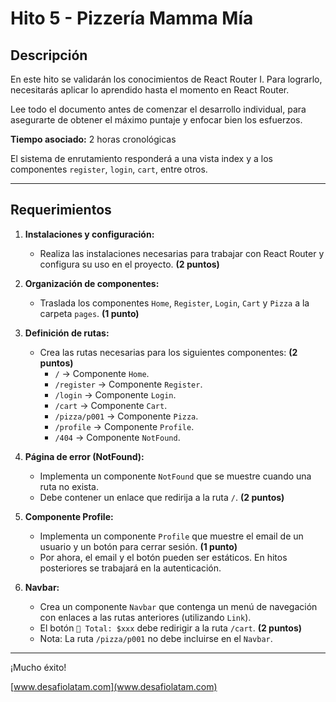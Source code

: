 # Hito 5 - Pizzería Mamma Mía

## Descripción

En este hito se validarán los conocimientos de React Router I. Para lograrlo, necesitarás aplicar lo aprendido hasta el momento en React Router.

Lee todo el documento antes de comenzar el desarrollo individual, para asegurarte de obtener el máximo puntaje y enfocar bien los esfuerzos.

**Tiempo asociado:** 2 horas cronológicas

El sistema de enrutamiento responderá a una vista index y a los componentes `register`, `login`, `cart`, entre otros.

---

## Requerimientos

1. **Instalaciones y configuración:**

   - Realiza las instalaciones necesarias para trabajar con React Router y configura su uso en el proyecto. **(2 puntos)**

2. **Organización de componentes:**

   - Traslada los componentes `Home`, `Register`, `Login`, `Cart` y `Pizza` a la carpeta `pages`. **(1 punto)**

3. **Definición de rutas:**

   - Crea las rutas necesarias para los siguientes componentes: **(2 puntos)**
     - `/` → Componente `Home`.
     - `/register` → Componente `Register`.
     - `/login` → Componente `Login`.
     - `/cart` → Componente `Cart`.
     - `/pizza/p001` → Componente `Pizza`.
     - `/profile` → Componente `Profile`.
     - `/404` → Componente `NotFound`.

4. **Página de error (NotFound):**

   - Implementa un componente `NotFound` que se muestre cuando una ruta no exista.
   - Debe contener un enlace que redirija a la ruta `/`. **(2 puntos)**

5. **Componente Profile:**

   - Implementa un componente `Profile` que muestre el email de un usuario y un botón para cerrar sesión. **(1 punto)**
   - Por ahora, el email y el botón pueden ser estáticos. En hitos posteriores se trabajará en la autenticación.

6. **Navbar:**
   - Crea un componente `Navbar` que contenga un menú de navegación con enlaces a las rutas anteriores (utilizando `Link`).
   - El botón `🛒 Total: $xxx` debe redirigir a la ruta `/cart`. **(2 puntos)**
   - Nota: La ruta `/pizza/p001` no debe incluirse en el `Navbar`.

---

¡Mucho éxito!

[www.desafiolatam.com](www.desafiolatam.com)
